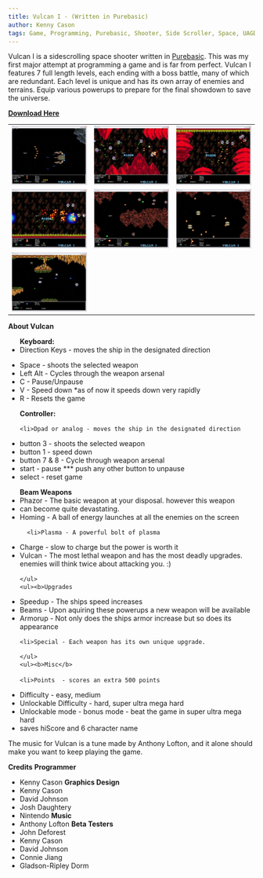 ```yaml
---
title: Vulcan I - (Written in Purebasic) 
author: Kenny Cason
tags: Game, Programming, Purebasic, Shooter, Side Scroller, Space, UAGDC, Vulcan
---
```


Vulcan I is a sidescrolling space shooter written in <a target="_blank" href="http://www.purebasic.com">Purebasic</a>. This was my first major attempt at programming a game and is far from perfect. Vulcan I features 7 full length levels, each ending with a boss battle, many of which are redundant. Each level is unique and has its own array of enemies and terrains. Equip various powerups to prepare for the final showdown to save the universe.

<a href="/dl/vulcan.zip"><b>Download Here</b></a>

<table><tr><td><a href="/code/pb/vulcan/screenshot01.JPG"><img width="300px" src="/code/pb/vulcan/screenshot01.JPG" alt="Vulcan Side Scrolling Space Shooter"/></a></td><td><a href="/code/pb/vulcan/screenshot02.JPG"><img width="300" src="/code/pb/vulcan/screenshot02.JPG" alt="Vulcan Side Scrolling Space Shooter"/></a></td><td><a href="/code/pb/vulcan/screenshot03.JPG"><img width="300" src="/code/pb/vulcan/screenshot03.JPG" alt="Vulcan Side Scrolling Space Shooter"/></a></td></tr><tr><td><a href="/code/pb/vulcan/screenshot04.JPG"><img width="300" src="/code/pb/vulcan/screenshot04.JPG" /></a></td><td><a href="/code/pb/vulcan/screenshot05.JPG"><img width="300" src="/code/pb/vulcan/screenshot05.JPG" alt="Vulcan Side Scrolling Space Shooter"/></a></td><td><a href="/code/pb/vulcan/screenshot06.JPG"><img width="300" src="/code/pb/vulcan/screenshot06.JPG" alt="Vulcan Side Scrolling Space Shooter"/></a></td></tr><tr><td><a href="/code/pb/vulcan/screenshot07.JPG"><img width="300" src="/code/pb/vulcan/screenshot07.JPG" alt="Vulcan Side Scrolling Space Shooter" /></a></td></tr></table>

<b>About Vulcan</b> 
      <ul><b>Keyboard:
</b>
	  <li>Direction Keys - moves the ship in the designated direction
</li>
	  <li>Space - shoots the selected weapon
</li>
	  <li>Left Alt - Cycles through the weapon arsenal
</li>
	  <li>C - Pause/Unpause
</li>
	  <li>V - Speed down *as of now it speeds down very rapidly
</li>
	  <li>R - Resets the game
</li>
      </ul>
      <ul><b>Controller:</b>

	<li>Dpad or analog - moves the ship in the designated direction
</li>
        <li>button 3 - shoots the selected weapon
</li>
        <li>button 1 - speed down
</li>
        <li>button 7 & 8 - Cycle through weapon arsenal
</li>
        <li>start - pause *** push any other button to unpause
</li>
        <li>select - reset game
</li>
     </ul>

   <ul><b>Beam Weapons
</b>
      <li>Phazor - The basic weapon at your disposal. however this weapon
 </li>
      <li>can become quite devastating.
</li>
      <li>Homing - A ball of energy launches at all the enemies on the screen</li>

      <li>Plasma - A powerful bolt of plasma
</li>
      <li>Charge - slow to charge but the power is worth it
</li>
      <li>Vulcan - The most lethal weapon and has the most deadly upgrades. enemies will think twice about attacking you. :) </li>

    </ul>
    <ul><b>Upgrades
</b>
	<li>Speedup - The ships speed increases
</li>
	<li>Beams - Upon aquiring these powerups a new weapon will be available
</li>
	<li>Armorup - Not only does the ships armor increase but so does its appearance

	<li>Special - Each weapon has its own unique upgrade.
</li>

    </ul>
    <ul><b>Misc</b>  	

	<li>Points	- scores an extra 500 points
</li>
        <li>Difficulty - easy, medium
</li>
        <li>Unlockable Difficulty - hard, super ultra mega hard
</li>
	<li>Unlockable mode - bonus mode - beat the game in super ultra mega hard
</li>
	<li>saves hiScore and 6 character name</li>
     </ul>

The music for Vulcan is a tune made by Anthony Lofton, and it alone should make you want to keep playing the game.

<b>Credits</b>
<b>Programmer</b>
- Kenny Cason
<b>Graphics Design</b>
- Kenny Cason
- David Johnson
- Josh Daughtery
- Nintendo
<b>Music</b>
 - Anthony Lofton
<b>Beta Testers</b>
- John Deforest
- Kenny Cason
- David Johnson
- Connie Jiang
- Gladson-Ripley Dorm